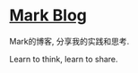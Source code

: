 [Mark Blog](https://mr3.github.io)
==============

Mark的博客, 分享我的实践和思考.

Learn to think, learn to share.
